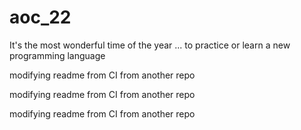 # aoc_22

It's the most wonderful time of the year ... to practice or learn a new programming language 

modifying readme from CI from another repo

modifying readme from CI from another repo

modifying readme from CI from another repo
